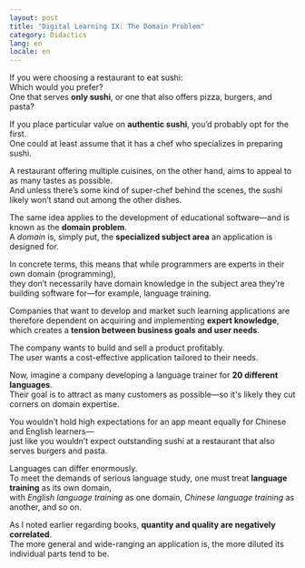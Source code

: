 ```yaml
---
layout: post
title: "Digital Learning IX: The Domain Problem"
category: Didactics
lang: en
locale: en
---
```


If you were choosing a restaurant to eat sushi:  
Which would you prefer?  
One that serves **only sushi**, or one that also offers pizza, burgers, and pasta?

If you place particular value on **authentic sushi**, you’d probably opt for the first.  
One could at least assume that it has a chef who specializes in preparing sushi.

A restaurant offering multiple cuisines, on the other hand, aims to appeal to as many tastes as possible.  
And unless there’s some kind of super-chef behind the scenes, the sushi likely won’t stand out among the other dishes.

The same idea applies to the development of educational software—and is known as the **domain problem**.  
A _domain_ is, simply put, the **specialized subject area** an application is designed for.

In concrete terms, this means that while programmers are experts in their own domain (programming),  
they don’t necessarily have domain knowledge in the subject area they’re building software for—for example, language training.

Companies that want to develop and market such learning applications are therefore dependent on acquiring and implementing **expert knowledge**,  
which creates a **tension between business goals and user needs**.

The company wants to build and sell a product profitably.  
The user wants a cost-effective application tailored to their needs.

Now, imagine a company developing a language trainer for **20 different languages**.  
Their goal is to attract as many customers as possible—so it's likely they cut corners on domain expertise.

You wouldn’t hold high expectations for an app meant equally for Chinese and English learners—  
just like you wouldn’t expect outstanding sushi at a restaurant that also serves burgers and pasta.

Languages can differ enormously.  
To meet the demands of serious language study, one must treat **language training** as its own domain,  
with _English language training_ as one domain, _Chinese language training_ as another, and so on.

As I noted earlier regarding books, **quantity and quality are negatively correlated**.  
The more general and wide-ranging an application is, the more diluted its individual parts tend to be.

